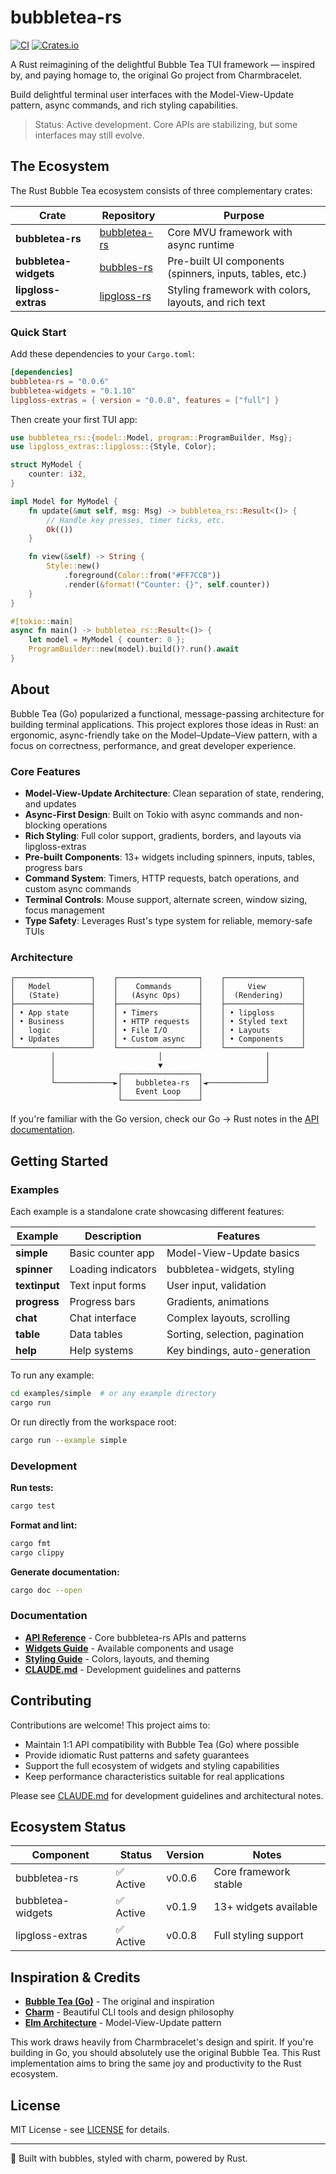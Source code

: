# bubbletea-rs

[![CI](https://github.com/whit3rabbit/bubbletea-rs/actions/workflows/ci.yml/badge.svg)](https://github.com/whit3rabbit/bubbletea-rs/actions/workflows/ci.yml)
[![Crates.io](https://img.shields.io/crates/v/bubbletea-rs.svg)](https://crates.io/crates/bubbletea-rs)

A Rust reimagining of the delightful Bubble Tea TUI framework — inspired by, and paying homage to, the original Go project from Charmbracelet.

Build delightful terminal user interfaces with the Model-View-Update pattern, async commands, and rich styling capabilities.

> Status: Active development. Core APIs are stabilizing, but some interfaces may still evolve.

## The Ecosystem

The Rust Bubble Tea ecosystem consists of three complementary crates:

| Crate | Repository | Purpose |
|-------|------------|---------|
| **bubbletea-rs** | [bubbletea-rs](https://github.com/whit3rabbit/bubbletea-rs) | Core MVU framework with async runtime |
| **bubbletea-widgets** | [bubbles-rs](https://github.com/whit3rabbit/bubbles-rs) | Pre-built UI components (spinners, inputs, tables, etc.) |
| **lipgloss-extras** | [lipgloss-rs](https://github.com/whit3rabbit/lipgloss-rs) | Styling framework with colors, layouts, and rich text |

### Quick Start

Add these dependencies to your `Cargo.toml`:

```toml
[dependencies]
bubbletea-rs = "0.0.6"
bubbletea-widgets = "0.1.10" 
lipgloss-extras = { version = "0.0.8", features = ["full"] }
```

Then create your first TUI app:

```rust
use bubbletea_rs::{model::Model, program::ProgramBuilder, Msg};
use lipgloss_extras::lipgloss::{Style, Color};

struct MyModel {
    counter: i32,
}

impl Model for MyModel {
    fn update(&mut self, msg: Msg) -> bubbletea_rs::Result<()> {
        // Handle key presses, timer ticks, etc.
        Ok(())
    }

    fn view(&self) -> String {
        Style::new()
            .foreground(Color::from("#FF7CCB"))
            .render(&format!("Counter: {}", self.counter))
    }
}

#[tokio::main]
async fn main() -> bubbletea_rs::Result<()> {
    let model = MyModel { counter: 0 };
    ProgramBuilder::new(model).build()?.run().await
}
```

## About

Bubble Tea (Go) popularized a functional, message-passing architecture for building terminal applications. This project explores those ideas in Rust: an ergonomic, async-friendly take on the Model–Update–View pattern, with a focus on correctness, performance, and great developer experience.

### Core Features

- **Model-View-Update Architecture**: Clean separation of state, rendering, and updates
- **Async-First Design**: Built on Tokio with async commands and non-blocking operations  
- **Rich Styling**: Full color support, gradients, borders, and layouts via lipgloss-extras
- **Pre-built Components**: 13+ widgets including spinners, inputs, tables, progress bars
- **Command System**: Timers, HTTP requests, batch operations, and custom async commands
- **Terminal Controls**: Mouse support, alternate screen, window sizing, focus management
- **Type Safety**: Leverages Rust's type system for reliable, memory-safe TUIs

### Architecture

```
┌─────────────────┐    ┌──────────────────┐    ┌─────────────────┐
│   Model         │    │    Commands      │    │     View        │
│   (State)       │    │   (Async Ops)    │    │  (Rendering)    │
├─────────────────┤    ├──────────────────┤    ├─────────────────┤
│ • App state     │    │ • Timers         │    │ • lipgloss      │
│ • Business      │    │ • HTTP requests  │    │ • Styled text   │
│   logic         │    │ • File I/O       │    │ • Layouts       │
│ • Updates       │    │ • Custom async   │    │ • Components    │
└─────────────────┘    └──────────────────┘    └─────────────────┘
         │                       │                       │
         │                       ▼                       │
         │              ┌─────────────────┐              │
         └─────────────►│   bubbletea-rs  │◄─────────────┘
                        │   Event Loop    │
                        └─────────────────┘
```

If you're familiar with the Go version, check our Go → Rust notes in the [API documentation](docs/API-BUBBLETEA-RS.md).

## Getting Started

### Examples

Each example is a standalone crate showcasing different features:

| Example | Description | Features |
|---------|-------------|----------|
| **simple** | Basic counter app | Model-View-Update basics |
| **spinner** | Loading indicators | bubbletea-widgets, styling |
| **textinput** | Text input forms | User input, validation |
| **progress** | Progress bars | Gradients, animations |
| **chat** | Chat interface | Complex layouts, scrolling |
| **table** | Data tables | Sorting, selection, pagination |
| **help** | Help systems | Key bindings, auto-generation |

To run any example:

```bash
cd examples/simple  # or any example directory
cargo run
```

Or run directly from the workspace root:

```bash
cargo run --example simple
```

### Development

**Run tests:**
```bash
cargo test
```

**Format and lint:**
```bash
cargo fmt
cargo clippy
```

**Generate documentation:**
```bash
cargo doc --open
```

### Documentation

- **[API Reference](docs/API-BUBBLETEA-RS.md)** - Core bubbletea-rs APIs and patterns  
- **[Widgets Guide](docs/API-BUBBLES-RS.md)** - Available components and usage
- **[Styling Guide](docs/API-LIPGLOSS.md)** - Colors, layouts, and theming
- **[CLAUDE.md](CLAUDE.md)** - Development guidelines and patterns

## Contributing

Contributions are welcome! This project aims to:

- Maintain 1:1 API compatibility with Bubble Tea (Go) where possible
- Provide idiomatic Rust patterns and safety guarantees  
- Support the full ecosystem of widgets and styling capabilities
- Keep performance characteristics suitable for real applications

Please see [CLAUDE.md](CLAUDE.md) for development guidelines and architectural notes.

## Ecosystem Status

| Component | Status | Version | Notes |
|-----------|--------|---------|-------|
| bubbletea-rs | ✅ Active | v0.0.6 | Core framework stable |
| bubbletea-widgets | ✅ Active | v0.1.9 | 13+ widgets available |
| lipgloss-extras | ✅ Active | v0.0.8 | Full styling support |

## Inspiration & Credits

- **[Bubble Tea (Go)](https://github.com/charmbracelet/bubbletea)** - The original and inspiration
- **[Charm](https://charm.sh)** - Beautiful CLI tools and design philosophy
- **[Elm Architecture](https://guide.elm-lang.org/architecture/)** - Model-View-Update pattern

This work draws heavily from Charmbracelet's design and spirit. If you're building in Go, you should absolutely use the original Bubble Tea. This Rust implementation aims to bring the same joy and productivity to the Rust ecosystem.

## License

MIT License - see [LICENSE](LICENSE) for details.

---

🫧 Built with bubbles, styled with charm, powered by Rust.
